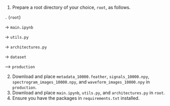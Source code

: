 1. Prepare a root directory of your choice, `root`, as follows.

`.` (`root`)

-> `main.ipynb`

-> `utils.py`

-> `architectures.py`

-> `dataset`

--> `production`

2. Download and place `metadata_10000.feather`, `signals_10000.npy`, `spectrogram_images_10000.npy`, and `waveform_images_10000.npy` in `production`.
3. Download and place `main.ipynb`, `utils.py`, and `architectures.py` in `root`.
4. Ensure you have the packages in `requirements.txt` installed.
